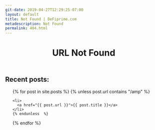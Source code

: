```yaml
---
git-date: 2019-04-27T12:29:25-07:00
layout: default
title: Not Found | DeFiprime.com
metadescription: Not Found
permalink: 404.html
---
```


<header>
<h1>URL Not Found
</h1>
</header>

## Recent posts:
<ul>
  {% for post in site.posts %}
  {% unless  post.url contains "/amp" %}

    <li>
      <a href="{{ post.url }}">{{ post.title }}</a>
    </li>
    {% endunless  %}

  {% endfor %}
</ul>
